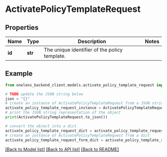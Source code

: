 # ActivatePolicyTemplateRequest


## Properties

Name | Type | Description | Notes
------------ | ------------- | ------------- | -------------
**id** | **str** | The unique identifier of the policy template. | 

## Example

```python
from onelens_backend_client.models.activate_policy_template_request import ActivatePolicyTemplateRequest

# TODO update the JSON string below
json = "{}"
# create an instance of ActivatePolicyTemplateRequest from a JSON string
activate_policy_template_request_instance = ActivatePolicyTemplateRequest.from_json(json)
# print the JSON string representation of the object
print(ActivatePolicyTemplateRequest.to_json())

# convert the object into a dict
activate_policy_template_request_dict = activate_policy_template_request_instance.to_dict()
# create an instance of ActivatePolicyTemplateRequest from a dict
activate_policy_template_request_form_dict = activate_policy_template_request.from_dict(activate_policy_template_request_dict)
```
[[Back to Model list]](../README.md#documentation-for-models) [[Back to API list]](../README.md#documentation-for-api-endpoints) [[Back to README]](../README.md)


